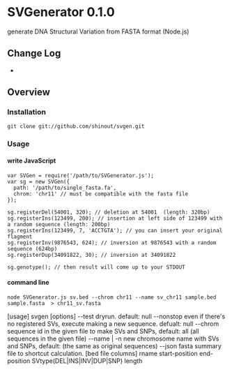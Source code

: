 SVGenerator 0.1.0
==========
generate DNA Structural Variation from FASTA format (Node.js)

Change Log
----------------
* [0.1.0]: release

Overview
----------------
### Installation ###
    git clone git://github.com/shinout/svgen.git

### Usage ###
#### write JavaScript ####
    var SVGen = require('/path/to/SVGenerator.js');
    var sg = new SVGen({
      path: '/path/to/single_fasta.fa',
      chrom: 'chr11' // must be compatible with the fasta file
    });

    sg.registerDel(54001, 320); // deletion at 54001  (length: 320bp)
    sg.registerIns(123499, 200); // insertion at left side of 123499 with a random sequence (length: 200bp)
    sg.registerIns(123499, 7, 'ACCTGTA'); // you can insert your original flagment
    sg.registerInv(9876543, 624); // inversion at 9876543 with a random sequence (624bp)
    sg.registerDup(34091822, 30); // inversion at 34091822

    sg.genotype(); // then result will come up to your STDOUT
#### command line ####
    node SVGenerator.js sv.bed --chrom chr11 --name sv_chr11 sample.bed sample.fasta  > chr11_sv.fasta

[usage]
    svgen <bed file> <fasta file>
[options]
    --test  dryrun. default: null
    --nonstop  even if there's no registered SVs, execute making a new sequence. defualt: null
    --chrom  sequence id in the given file to make SVs and SNPs, default: all (all sequences in the given file)
    --name | -n  new chromosome name with SVs and SNPs, default: (the same as original sequences)
    --json <json file>   fasta summary file to shortcut calculation.
[bed file columns]
    rname start-position  end-position  SVtype(DEL|INS|INV|DUP|SNP) length
